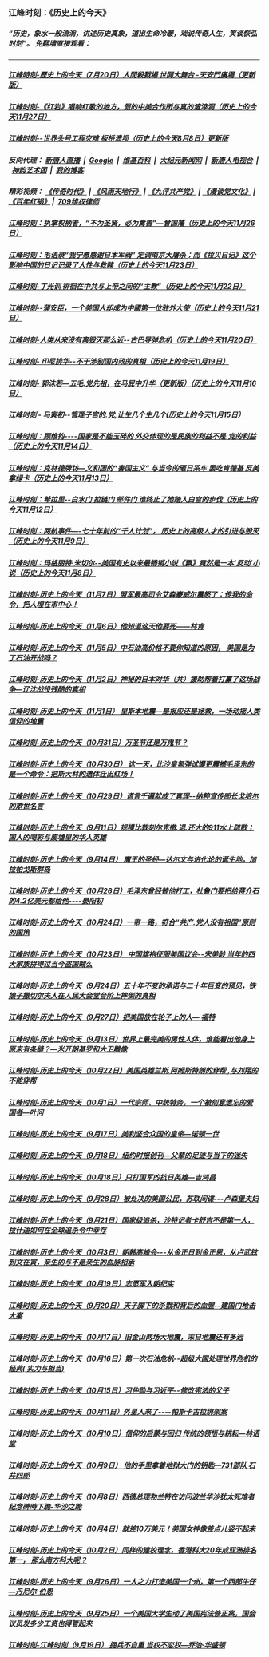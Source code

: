 ### 江峰时刻：《历史上的今天》
##### “历史，象水一般流淌，讲述历史真象，道出生命冷暖，戏说传奇人生，笑谈恢弘时刻”。 免翻墙直接观看：

---

##### <a href='http://207.148.103.66/today-in-history/link.112808.5DaFdDl3u6A.mp4.html'>江峰時刻-歷史上的今天（7月20日）人間殺戮場 世間大舞台 -天安門廣場（更新版）</a>
##### <a href='http://207.148.103.66/today-in-history/link.112808.NXMTm2M6z28.mp4.html'>江峰时刻-《红岩》唱响红歌的地方，假的中美合作所与真的渣滓洞（历史上的今天11月27日）</a>
##### <a href='http://207.148.103.66/today-in-history/link.112808.SI0NXSe_lmc.mp4.html'>江峰时刻--世界头号工程灾难 板桥溃坝（历史上的今天8月8日）更新版</a>
##### 反向代理： [新唐人直播](http://207.148.103.66) &nbsp;|&nbsp; [Google](http://207.148.103.66:8888/search?q=425事件) &nbsp;|&nbsp; [维基百科](http://207.148.103.66:8100/wiki/喬高-麥塔斯調查報告) &nbsp;|&nbsp; [大纪元新闻网](http://207.148.103.66:10080) &nbsp;|&nbsp; [新唐人电视台](http://207.148.103.66:8000) &nbsp;|&nbsp; [神韵艺术团](http://207.148.103.66:8000/xtr/gb/prog673.html) &nbsp;|&nbsp; [我的博客](http://207.148.103.66:10000/)
##### 精彩视频： [《传奇时代》](http://207.148.103.66:10000/videos/legend/) | [《风雨天地行》](http://207.148.103.66:10000/videos/fytdx/) | [《九评共产党》](http://207.148.103.66:10000/videos/jiuping/) | [《漫谈党文化》](http://207.148.103.66:10000/videos/mtdwh/) | [《百年红祸》](http://207.148.103.66:10000/videos/bnhh) |&nbsp; [709维权律师](http://207.148.103.66:10000/videos/709/)
##### <a href='http://207.148.103.66/today-in-history/link.112808.2AWq3lAV9tg.mp4.html'>江峰时刻：执掌权柄者，“不为圣贤，必为禽兽”—曾国藩（历史上的今天11月26日）</a>
##### <a href='http://207.148.103.66/today-in-history/link.112808.rK_EVVVQfBs.mp4.html'>江峰时刻：毛语录“我宁愿感谢日本军阀” 定调南京大屠杀；而《拉贝日记》这个影响中国的日记记录了人性与救赎（历史上的今天11月23日）</a>
##### <a href='http://207.148.103.66/today-in-history/link.112808.pG_bzIU-eIM.mp4.html'>江峰时刻-丁光训 徘徊在中共与上帝之间的“主教”（历史上的今天11月22日）</a>
##### <a href='http://207.148.103.66/today-in-history/link.112808.q9Y7NPkQ_tQ.mp4.html'>江峰时刻--蒲安臣，一个美国人却成为中國第一位驻外大使（历史上的今天11月21日）</a>
##### <a href='http://207.148.103.66/today-in-history/link.112808.N2CMgVAa9Zg.mp4.html'>江峰时刻-人类从来没有离毁灭那么近--古巴导弹危机（历史上的今天11月20日）</a>
##### <a href='http://207.148.103.66/today-in-history/link.112808.h7eB-pRfEI0.mp4.html'>江峰时刻- 印尼排华--不干涉别国内政的真相（历史上的今天11月19日）</a>
##### <a href='http://207.148.103.66/today-in-history/link.112808.gDaf0eGjyw4.mp4.html'>江峰时刻- 郭沫若—五毛.党先祖，在马屁中升华（更新版）（历史上的今天11月16日）</a>
##### <a href='http://207.148.103.66/today-in-history/link.112808.kRzbcONhAtQ.mp4.html'>江峰时刻 - 马寅初--管理子宫的.党,让生几个生几个(历史上的今天11月15日）</a>
##### <a href='http://207.148.103.66/today-in-history/link.112808.9L4vxOTpwd8.mp4.html'>江峰时刻：顾维钧----国家是不能玉碎的 外交体现的是民族的利益不是.党的利益（历史上的今天11月14日）</a>
##### <a href='http://207.148.103.66/today-in-history/link.112808.UQteofGbdAE.mp4.html'>江峰时刻：克林德牌坊—义和团的“害国主义“ 与当今的砸日系车 罢吃肯德基 反美拿绿卡（历史上的今天11月13日）</a>
##### <a href='http://207.148.103.66/today-in-history/link.112808.rLM3Wj-rmyQ.mp4.html'>江峰时刻：希拉里--白水门 拉链门 邮件门 谁终止了她踏入白宫的步伐（历史上的今天11月12日）</a>
##### <a href='http://207.148.103.66/today-in-history/link.112808.uO2FLayVaz8.mp4.html'>江峰时刻：两航事件—-七十年前的“千人计划”， 历史上的高级人才的引进与毁灭（历史上的今天11月9日）</a>
##### <a href='http://207.148.103.66/today-in-history/link.112808.pdsVXk32B_Q.mp4.html'>江峰时刻：玛格丽特·米切尔--美国有史以来最畅销小说《飘》竟然是一本‘反动’小说（历史上的今天11月8日）</a>
##### <a href='http://207.148.103.66/today-in-history/link.112808.73i-3475XwE.mp4.html'>江峰时刻-历史上的今天（11月7日）盟军最高司令艾森豪威尔震怒了：传我的命令，把人埋在市中心！</a>
##### <a href='http://207.148.103.66/today-in-history/link.112808.WxEkwsJV5DI.mp4.html'>江峰时刻-历史上的今天（11月6日）他知道这天他要死——林肯</a>
##### <a href='http://207.148.103.66/today-in-history/link.112808.4PXQntSKy1k.mp4.html'>江峰时刻-历史上的今天（11月5日）中石油高价格不要你知道的原因， 美国是为了石油开战吗？</a>
##### <a href='http://207.148.103.66/today-in-history/link.112808.jbZ0EYe2bSk.mp4.html'>江峰时刻-历史上的今天（11月2日）神秘的日本对华（共）援助帮着打赢了这场战争—辽沈战役残酷的真相</a>
##### <a href='http://207.148.103.66/today-in-history/link.112808.YoQhJJlZUjg.mp4.html'>江峰时刻-历史上的今天（11月1日） 里斯本地震—是报应还是拯救，一场动摇人类信仰的地震</a>
##### <a href='http://207.148.103.66/today-in-history/link.112808.3G7gYB87T2g.mp4.html'>江峰时刻-历史上的今天（10月31日）万圣节还是万鬼节？</a>
##### <a href='http://207.148.103.66/today-in-history/link.112808.lGR20FbterI.mp4.html'>江峰时刻-历史上的今天（10月30日） 这一天，比沙皇氢弹试爆更震撼毛泽东的是一个命令：把斯大林的遗体迁出红场！</a>
##### <a href='http://207.148.103.66/today-in-history/link.112808.M0UYRGUqvGg.mp4.html'>江峰时刻-历史上的今天（10月29日）谎言千遍就成了真理--纳粹宣传部长戈培尔的欺世名言</a>
##### <a href='http://207.148.103.66/today-in-history/link.112808.CSLvkn4av28.mp4.html'>江峰时刻-历史上的今天（9月11日）规模比敦刻尔克撤.退.还大的911水上疏散；国人的喝彩与废墟里的华人英雄</a>
##### <a href='http://207.148.103.66/today-in-history/link.112808.UHqO5UZVQo0.mp4.html'>江峰时刻-历史上的今天（9月14日） 魔王的圣经—达尔文与进化论的诞生地，加拉帕戈斯群岛</a>
##### <a href='http://207.148.103.66/today-in-history/link.112808.AUxXR8MmULI.mp4.html'>江峰时刻-历史上的今天（10月26日）毛泽东曾经替他打工，杜鲁门要把给蒋介石的4.2亿美元都给他----晏阳初</a>
##### <a href='http://207.148.103.66/today-in-history/link.112808.Z7RV22VknRc.mp4.html'>江峰时刻-历史上的今天（10月24日）一带一路，符合“共产.党人没有祖国”原则的国策</a>
##### <a href='http://207.148.103.66/today-in-history/link.112808.WV5Eipd27lA.mp4.html'>江峰时刻-历史上的今天（10月23日） 中国旗袍征服美国议会--宋美龄 当年的四大家族拼得过当今盗国贼么</a>
##### <a href='http://207.148.103.66/today-in-history/link.112808.D4M-TDWuU4A.mp4.html'>江峰时刻-历史上的今天（9月24日）五十年不变的承诺与二十年巨变的预见，铁娘子撒切尔夫人在人民大会堂台阶上摔倒的真相</a>
##### <a href='http://207.148.103.66/today-in-history/link.112808.tI6YwfS3oZk.mp4.html'>江峰时刻-历史上的今天（9月27日）把美国放在轮子上的人— 福特</a>
##### <a href='http://207.148.103.66/today-in-history/link.112808.NiCFGwiMVi8.mp4.html'>江峰时刻-历史上的今天（9月13日）世界上最完美的男性人体，谁能看出他身上原来有条缝？—米开朗基罗和大卫雕像</a>
##### <a href='http://207.148.103.66/today-in-history/link.112808.cVg5fWdGylU.mp4.html'>江峰时刻-历史上的今天（10月22日）美国英雄兰斯.阿姆斯特朗的穿帮 ,与刘翔的不能穿帮</a>
##### <a href='http://207.148.103.66/today-in-history/link.112808.xv5vD7-ehfw.mp4.html'>江峰时刻-历史上的今天（10月1日）一代宗师、中统特务，一个被刻意遗忘的爱国者—叶问</a>
##### <a href='http://207.148.103.66/today-in-history/link.112808.NfN8Mwz2Q9M.mp4.html'>江峰时刻-历史上的今天（9月17日）美利坚合众国的皇帝—诺顿一世</a>
##### <a href='http://207.148.103.66/today-in-history/link.112808.5EbKPHrSra4.mp4.html'>江峰时刻-历史上的今天（9月18日）纽约时报创刊—父辈的足迹与当下的迷失</a>
##### <a href='http://207.148.103.66/today-in-history/link.112808.VNMWSu17LIo.mp4.html'>江峰时刻-历史上的今天（10月18日）只打国军的抗日英雄—吉鸿昌</a>
##### <a href='http://207.148.103.66/today-in-history/link.112808.T2zjN1vMbak.mp4.html'>江峰时刻-历史上的今天（9月28日）被处决的美国公民，苏联间谍---卢森堡夫妇</a>
##### <a href='http://207.148.103.66/today-in-history/link.112808.uRhnOyApvDA.mp4.html'>江峰时刻-历史上的今天（9月21日）国家级追杀，沙特记者卡舒吉不是第一人，拉什迪如何在全球追杀令中幸存</a>
##### <a href='http://207.148.103.66/today-in-history/link.112808.AZ9YJZGGLrI.mp4.html'>江峰时刻-历史上的今天（10月3日）朝韩高峰会---从金正日到金正恩，从卢武铉到文在寅，亲生的与不是亲生的血脉相承</a>
##### <a href='http://207.148.103.66/today-in-history/link.112808.f2TtLCtgbgQ.mp4.html'>江峰时刻-历史上的今天（10月19日）志愿军入朝纪实</a>
##### <a href='http://207.148.103.66/today-in-history/link.112808.oi1gzFRePVw.mp4.html'>江峰时刻-历史上的今天（9月20日）天子脚下的杀戮和背后的血腥--建国门枪击大案</a>
##### <a href='http://207.148.103.66/today-in-history/link.112808.imA6tIfp-T0.mp4.html'>江峰时刻-历史上的今天（10月17日）旧金山两场大地震，末日地震还有多远</a>
##### <a href='http://207.148.103.66/today-in-history/link.112808.ILcdn37t0LQ.mp4.html'>江峰时刻-历史上的今天（10月16日）第一次石油危机--超级大国处理世界危机的经典( 实力与担当)</a>
##### <a href='http://207.148.103.66/today-in-history/link.112808.h_B3k988Eck.mp4.html'>江峰时刻-历史上的今天（10月15日）习仲勋与习近平--修改宪法的父子</a>
##### <a href='http://207.148.103.66/today-in-history/link.112808.nsFMKAbz_nE.mp4.html'>江峰时刻-历史上的今天（10月11日）外星人来了----帕斯卡古拉绑架案</a>
##### <a href='http://207.148.103.66/today-in-history/link.112808.tNnkTayTGlA.mp4.html'>江峰时刻-历史上的今天（10月10日）信仰的启蒙与回归 传统的领悟与耕耘—林语堂</a>
##### <a href='http://207.148.103.66/today-in-history/link.112808.JotGhuvICAo.mp4.html'>江峰时刻-历史上的今天（10月9日） 他的手里拿着地狱大门的钥匙—731部队 石井四郎</a>
##### <a href='http://207.148.103.66/today-in-history/link.112808.KoZEPeyjCPM.mp4.html'>江峰时刻-历史上的今天（10月8日）西德总理勃兰特在访问波兰华沙犹太死难者纪念碑時下跪-华沙之跪</a>
##### <a href='http://207.148.103.66/today-in-history/link.112808.7FthXlolazw.mp4.html'>江峰时刻-历史上的今天（10月4日）就差10万美元！美国女神像差点儿竖不起来</a>
##### <a href='http://207.148.103.66/today-in-history/link.112808.IaR2_xGlZcI.mp4.html'>江峰时刻-历史上的今天（10月2日）同样的建校理念，香港科大20年成亚洲排名第一， 那么南方科大呢？</a>
##### <a href='http://207.148.103.66/today-in-history/link.112808.IbXlzDJY9fI.mp4.html'>江峰时刻-历史上的今天（9月26日）一人之力打造美国一个州，第一个西部牛仔—丹尼尔·伯恩</a>
##### <a href='http://207.148.103.66/today-in-history/link.112808.pnQGYgJmpPk.mp4.html'>江峰时刻-历史上的今天（9月25日）一个美国大学生动了美国宪法修正案，国会议员发多少工资也得管起来</a>
##### <a href='http://207.148.103.66/today-in-history/link.112808.AUMyKX7rYg8.mp4.html'>江峰时刻-江峰时刻（9月19日） 拥兵不自重 当权不恋权—乔治·华盛顿</a>
